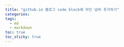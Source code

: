 ```yaml
---
title: "github.io 블로그 code block에 라인 넘버 추가하기"
categories:
tags:
  - md
  - markdown
toc: true
toc_sticky: true
---
```


